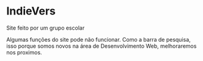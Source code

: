 # IndieVers
Site feito por um grupo escolar

Algumas funções do site pode não funcionar. Como a barra de pesquisa, isso porque somos novos na área de Desenvolvimento Web, melhoraremos nos proximos.
